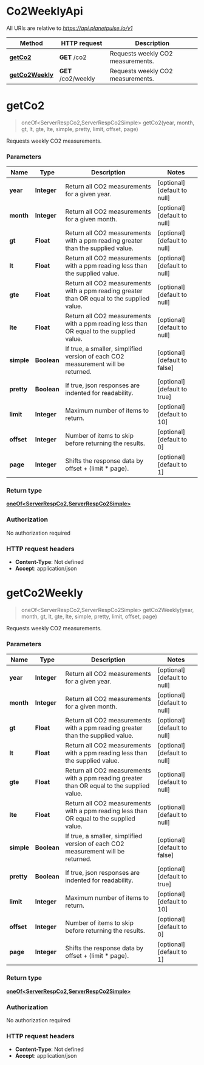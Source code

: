 # Co2WeeklyApi

All URIs are relative to *https://api.planetpulse.io/v1*

Method | HTTP request | Description
------------- | ------------- | -------------
[**getCo2**](Co2WeeklyApi.md#getCo2) | **GET** /co2 | Requests weekly CO2 measurements.
[**getCo2Weekly**](Co2WeeklyApi.md#getCo2Weekly) | **GET** /co2/weekly | Requests weekly CO2 measurements.


<a name="getCo2"></a>
# **getCo2**
> oneOf&lt;ServerRespCo2,ServerRespCo2Simple&gt; getCo2(year, month, gt, lt, gte, lte, simple, pretty, limit, offset, page)

Requests weekly CO2 measurements.

### Parameters

Name | Type | Description  | Notes
------------- | ------------- | ------------- | -------------
 **year** | **Integer**| Return all CO2 measurements for a given year. | [optional] [default to null]
 **month** | **Integer**| Return all CO2 measurements for a given month. | [optional] [default to null]
 **gt** | **Float**| Return all CO2 measurements with a ppm reading greater than the supplied value. | [optional] [default to null]
 **lt** | **Float**| Return all CO2 measurements with a ppm reading less than the supplied value. | [optional] [default to null]
 **gte** | **Float**| Return all CO2 measurements with a ppm reading greater than OR equal to the supplied value. | [optional] [default to null]
 **lte** | **Float**| Return all CO2 measurements with a ppm reading less than OR equal to the supplied value. | [optional] [default to null]
 **simple** | **Boolean**| If true, a smaller, simplified version of each CO2 measurement will be returned. | [optional] [default to false]
 **pretty** | **Boolean**| If true, json responses are indented for readability. | [optional] [default to true]
 **limit** | **Integer**| Maximum number of items to return. | [optional] [default to 10]
 **offset** | **Integer**| Number of items to skip before returning the results. | [optional] [default to 0]
 **page** | **Integer**| Shifts the response data by offset + (limit * page). | [optional] [default to 1]

### Return type

[**oneOf&lt;ServerRespCo2,ServerRespCo2Simple&gt;**](../Models/oneOf&lt;ServerRespCo2,ServerRespCo2Simple&gt;.md)

### Authorization

No authorization required

### HTTP request headers

- **Content-Type**: Not defined
- **Accept**: application/json

<a name="getCo2Weekly"></a>
# **getCo2Weekly**
> oneOf&lt;ServerRespCo2,ServerRespCo2Simple&gt; getCo2Weekly(year, month, gt, lt, gte, lte, simple, pretty, limit, offset, page)

Requests weekly CO2 measurements.

### Parameters

Name | Type | Description  | Notes
------------- | ------------- | ------------- | -------------
 **year** | **Integer**| Return all CO2 measurements for a given year. | [optional] [default to null]
 **month** | **Integer**| Return all CO2 measurements for a given month. | [optional] [default to null]
 **gt** | **Float**| Return all CO2 measurements with a ppm reading greater than the supplied value. | [optional] [default to null]
 **lt** | **Float**| Return all CO2 measurements with a ppm reading less than the supplied value. | [optional] [default to null]
 **gte** | **Float**| Return all CO2 measurements with a ppm reading greater than OR equal to the supplied value. | [optional] [default to null]
 **lte** | **Float**| Return all CO2 measurements with a ppm reading less than OR equal to the supplied value. | [optional] [default to null]
 **simple** | **Boolean**| If true, a smaller, simplified version of each CO2 measurement will be returned. | [optional] [default to false]
 **pretty** | **Boolean**| If true, json responses are indented for readability. | [optional] [default to true]
 **limit** | **Integer**| Maximum number of items to return. | [optional] [default to 10]
 **offset** | **Integer**| Number of items to skip before returning the results. | [optional] [default to 0]
 **page** | **Integer**| Shifts the response data by offset + (limit * page). | [optional] [default to 1]

### Return type

[**oneOf&lt;ServerRespCo2,ServerRespCo2Simple&gt;**](../Models/Co2Resp.md)

### Authorization

No authorization required

### HTTP request headers

- **Content-Type**: Not defined
- **Accept**: application/json

